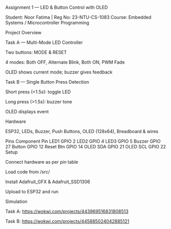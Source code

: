 Assignment 1 — LED & Button Control with OLED

Student: Noor Fatima | Reg No: 23-NTU-CS-1083
Course: Embedded Systems / Microcontroller Programming

Project Overview

Task A — Multi-Mode LED Controller

Two buttons: MODE & RESET

4 modes: Both OFF, Alternate Blink, Both ON, PWM Fade

OLED shows current mode; buzzer gives feedback

Task B — Single Button Press Detection

Short press (<1.5s): toggle LED

Long press (>1.5s): buzzer tone

OLED displays event

Hardware

ESP32, LEDs, Buzzer, Push Buttons, OLED (128x64), Breadboard & wires

Pins
Component	Pin
LED1	GPIO 2
LED2	GPIO 4
LED3	GPIO 5
Buzzer	GPIO 27
Button	GPIO 12
Reset Btn	GPIO 14
OLED SDA	GPIO 21
OLED SCL	GPIO 22
Setup

Connect hardware as per pin table

Load code from /src/

Install Adafruit_GFX & Adafruit_SSD1306

Upload to ESP32 and run

Simulation

Task A: https://wokwi.com/projects/443969516831808513

Task B: https://wokwi.com/projects/445885024042885121